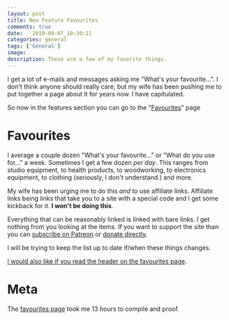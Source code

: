 ```yaml
---
layout: post
title: New Feature Favourites
comments: true
date:   2019-09-07_10:30:21 
categories: general
tags: ['General']
image:
description: These are a few of my favorite things.
---
```


I get a lot of e-mails and messages asking me "What's your favourite...". I don't think anyone should really care, but my wife has been pushing me to put together a page about it for years now. I have capitulated.

So now in the features section you can go to the "[Favourites](/Favourites.html)" page

# Favourites

I average a couple dozen "What's your favourite..." or "What do you use for..." a week. Sometimes I get a few dozen _per day_. This ranges from studio equipment, to health products, to woodworking, to electronics equipment, to clothing (seriously, I don't understand.) and more.

My wife has been urging me to do this _and_ to use affiliate links. Affiliate links being links that take you to a site with a special code and I get some kickback for it. **I won't be doing this**.

Everything that can be reasonably linked is linked with bare links. I get nothing from you looking at the items. If you want to support the site than you can [subscribe on Patreon](http://patreon.com/admiralbumblebee) or [donate directly](https://paypal.me/admiralbumblebee).

I will be trying to keep the list up to date if/when these things changes.

[I would also like if you read the header on the favourites page](/Favourites.html#what-this-is).

<!--more-->

# Meta

The [favourites page](#Favourites) took me 13 hours to compile and proof.






